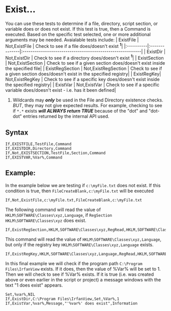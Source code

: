# Exist... #

You can use these tests to determine if a file, directory, script section, or variable does or does not exist. If this test is true, then a Command is executed.
Based on the specific test selected, one or more additional arguments may be needed. Avaialable tests include:
| ExistFile | Not,ExistFile | Check to see if a file does/doesn't exist **<sup>1</sup>**|
|:----------|:--------------|:----------------------------------------------------------|
| ExistDir  | Not,ExistDir  | Check to see if a directory does/doesn't exist **<sup>1</sup>**|
| ExistSection | Not,ExistSection | Check to see if a given section does/doesn't exist inside the specified file|
| ExistRegSection | Not,ExistRegSection | Check to see if a given section does/doesn't exist in the specified registry|
| ExistRegKey| Not,ExistRegKey | Check to see if a specific key does/doesn't exist inside the specified registry|
| ExistVar  | Not,ExistVar  | Check to see if a specific variable does/doesn't exist - i.e. has it been defined|

  1. Wildcards may **_only_** be used in the File and Directory existence checks. _BUT_, they may not give expected results. For example, checking to see if `*.*` exists **_will ALWAYS return TRUE_** because of the "dot" and "dot-dot" entries returned by the internal API used.

## Syntax ##
```
If,EXISTFILE,TestFile,Command
If,EXISTDIR,Directory,Command
If,Not,EXISTSECTION,TestFile,Section,Command
If,EXISTVAR,%Var%,Command
```

## Example: ##
In the example below we are testing if `c:\myFile.txt` does not exist. If this condition is true, then `FileCreateBlank,c:\myFile.txt` will be executed
```
If,Not,ExistFile,c:\myFile.txt,FileCreateBlank,c:\myFile.txt
```
The following command will read the value of `HKLM\SOFTWARE\Classes\xyz,Language`, if `RegSection HKLM\SOFTWARE\Classes\xyz`  does exist.
```
If,ExistRegSection,HKLM,SOFTWARE\Classes\xyz,RegRead,HKLM,SOFTWARE\Classes\xyz,Language,%var%
```
This command will read the value of `HKLM\SOFTWARE\Classes\xyz,Language`, but only if the registry key `HKLM\SOFTWARE\Classes\xyz,Language`  exists.
```
If,ExistRegKey,HKLM,SOFTWARE\Classes\xyz,Language,RegRead,HKLM,SOFTWARE\Classes\xyz,Language,%var%
```
In this final example we will check if the program path `C:\Program Files\IrfanView` exists. If it does, then the value of %Var% will be set to 1. Then we will check to see if %Var% exists. If it is true (i.e. was created above or even earlier in the script or project) a message windows with the text "1 does exist" appears.
```
Set,%var%,NIL
If,ExistDir,C:\Program Files\IrfanView,Set,%Var%,1
If,ExistVar,%var%,Message,"'%var%' does exist",Information 
```